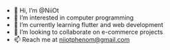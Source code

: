 - 👋 Hi, I’m @NiiOt
- 👀 I’m interested in computer programming 
- 🌱 I’m currently learning flutter and web development
- 💞️ I’m looking to collaborate on e-commerce projects
- 📫 Reach me at niiotphenom@gmail.com


